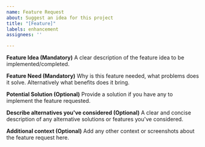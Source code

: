 ```yaml
---
name: Feature Request
about: Suggest an idea for this project
title: "[Feature]"
labels: enhancement
assignees: ''

---
```


**Feature Idea (Mandatory)**
A clear description of the feature idea to be implemented/completed.

**Feature Need (Mandatory)**
Why is this feature needed, what problems does it solve. Alternatively
what benefits does it bring.

**Potential Solution (Optional)**
Provide a solution if you have any to implement the feature requested.

**Describe alternatives you've considered (Optional)**
A clear and concise description of any alternative solutions or features you've considered.

**Additional context (Optional)**
Add any other context or screenshots about the feature request here.
